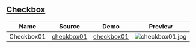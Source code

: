 ## [Checkbox](https://github.com/ajycc20/easy-css-layout/tree/master/checkbox)

|Name|Source|Demo|Preview|
|:---:|:---:|:---:|:---:|
|Checkbox01|[checkbox01](https://github.com/ajycc20/easy-css-layout/blob/master/checkbox/checkbox01.html)|[checkbox01](https://ajycc20.github.io/easy-css-layout/checkbox/checkbox01.html)|![checkbox01.jpg](https://img2.ajycc20.xyz/images/2019/08/31/HHenKypGfcWoFR0D.jpg)|
